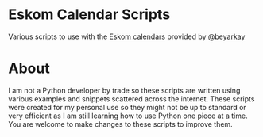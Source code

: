 # Eskom Calendar Scripts
Various scripts to use with the [Eskom calendars](https://github.com/beyarkay/eskom-calendar) provided by [@beyarkay](https://github.com/beyarkay)

# About
I am not a Python developer by trade so these scripts are written using various examples and snippets scattered across the internet.  These scripts were created for my personal use so they might not be up to standard or very efficient as I am still learning how to use Python one piece at a time.  
You are welcome to make changes to these scripts to improve them.
